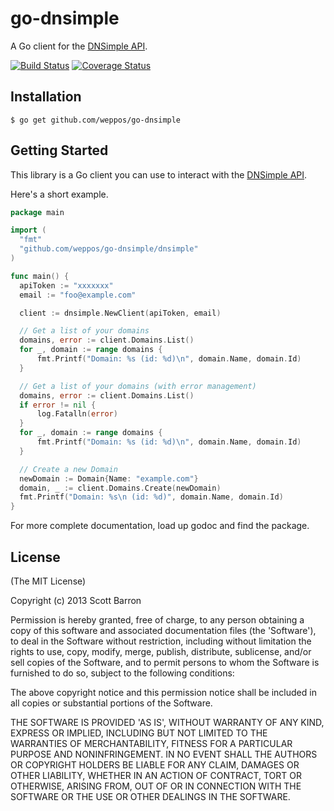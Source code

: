 # go-dnsimple

A Go client for the [DNSimple API](http://developer.dnsimple.com/).

[![Build Status](https://travis-ci.org/weppos/go-dnsimple.svg)](https://travis-ci.org/weppos/go-dnsimple)
[![Coverage Status](https://img.shields.io/coveralls/weppos/go-dnsimple.svg)](https://coveralls.io/r/weppos/go-dnsimple?branch=master)



## Installation

```
$ go get github.com/weppos/go-dnsimple
```


## Getting Started

This library is a Go client you can use to interact with the [DNSimple API](http://developer.dnsimple.com/).

Here's a short example.


```go
package main

import (
  "fmt"
  "github.com/weppos/go-dnsimple/dnsimple"
)

func main() {
  apiToken := "xxxxxxx"
  email := "foo@example.com"

  client := dnsimple.NewClient(apiToken, email)

  // Get a list of your domains
  domains, error := client.Domains.List()
  for _, domain := range domains {
      fmt.Printf("Domain: %s (id: %d)\n", domain.Name, domain.Id)
  }

  // Get a list of your domains (with error management)
  domains, error := client.Domains.List()
  if error != nil {
      log.Fatalln(error)
  }
  for _, domain := range domains {
      fmt.Printf("Domain: %s (id: %d)\n", domain.Name, domain.Id)
  }

  // Create a new Domain
  newDomain := Domain{Name: "example.com"}
  domain, _ := client.Domains.Create(newDomain)
  fmt.Printf("Domain: %s\n (id: %d)", domain.Name, domain.Id)
}
```

For more complete documentation, load up godoc and find the package.


## License

(The MIT License)

Copyright (c) 2013 Scott Barron

Permission is hereby granted, free of charge, to any person obtaining
a copy of this software and associated documentation files (the
'Software'), to deal in the Software without restriction, including
without limitation the rights to use, copy, modify, merge, publish,
distribute, sublicense, and/or sell copies of the Software, and to
permit persons to whom the Software is furnished to do so, subject to
the following conditions:

The above copyright notice and this permission notice shall be
included in all copies or substantial portions of the Software.

THE SOFTWARE IS PROVIDED 'AS IS', WITHOUT WARRANTY OF ANY KIND,
EXPRESS OR IMPLIED, INCLUDING BUT NOT LIMITED TO THE WARRANTIES OF
MERCHANTABILITY, FITNESS FOR A PARTICULAR PURPOSE AND NONINFRINGEMENT.
IN NO EVENT SHALL THE AUTHORS OR COPYRIGHT HOLDERS BE LIABLE FOR ANY
CLAIM, DAMAGES OR OTHER LIABILITY, WHETHER IN AN ACTION OF CONTRACT,
TORT OR OTHERWISE, ARISING FROM, OUT OF OR IN CONNECTION WITH THE
SOFTWARE OR THE USE OR OTHER DEALINGS IN THE SOFTWARE.
